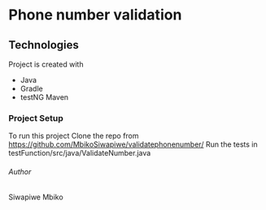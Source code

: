 # Phone number validation 

## Technologies
Project is created with
* Java 
* Gradle 
* testNG Maven 

### Project Setup
To run this project
Clone the repo from https://github.com/MbikoSiwapiwe/validatephonenumber/
Run the tests in testFunction/src/java/ValidateNumber.java

###### Author
Siwapiwe Mbiko
